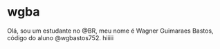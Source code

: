 # wgba
Olá, sou um estudante no @BR, meu nome é Wagner Guimaraes Bastos, código do aluno @wgbastos752. hiiiii
